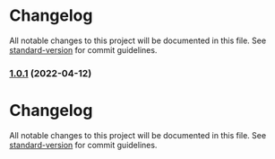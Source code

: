 # Changelog

All notable changes to this project will be documented in this file. See [standard-version](https://github.com/conventional-changelog/standard-version) for commit guidelines.

### [1.0.1](https://github.com/lauirvin/react-use-face-detection/compare/v0.0.10...v1.0.1) (2022-04-12)

# Changelog

All notable changes to this project will be documented in this file. See [standard-version](https://github.com/conventional-changelog/standard-version) for commit guidelines.
